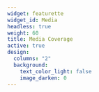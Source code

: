 ```yaml
---
widget: featurette
widget_id: Media
headless: true
weight: 60
title: Media Coverage
active: true
design:
  columns: "2"
  background:
    text_color_light: false
    image_darken: 0
---
```

